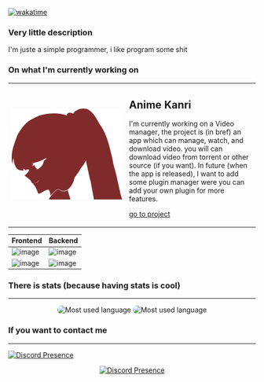 [![wakatime](https://wakatime.com/badge/user/24e41f4a-f9f1-457f-8aac-ed9ece1510e2.svg)](https://wakatime.com/@24e41f4a-f9f1-457f-8aac-ed9ece1510e2)
<br>
### Very little description
  I'm juste a simple programmer, i like program some shit

### On what I'm currently working on


<table>
  <tr>
    <td width="225">
      <img alt="Anime Kanri logo" src="https://github.com/ALEZ-DEV/Anime-Kanri/blob/main/docs/logo.svg" width="225">
    </td>
    <td>
      <h2>Anime Kanri</h2>
            <p>I'm currently working on a Video manager, the project is (in bref) an app which can manage, watch, and download video. you will can download video from torrent or other source (if you want). In future (when the app is released), I want to add some plugin manager were you can add your own plugin for more features.</p>
      <a href="https://github.com/ALEZ-DEV/Anime-Kanri">
        <p>go to project</p>
      </a>
    </td>
  </tr>
</table>

Frontend | Backend |
---------|---------|
![image](https://img.shields.io/badge/Dart-0175C2?style=for-the-badge&logo=dart&logoColor=white) | ![image](https://img.shields.io/badge/Rust-000000?style=for-the-badge&logo=rust&logoColor=white) |
![image](https://img.shields.io/badge/Flutter-02569B?style=for-the-badge&logo=flutter&logoColor=white) | ![image](https://img.shields.io/badge/.NET-512BD4?style=for-the-badge&logo=dotnet&logoColor=white) |

### There is stats (because having stats is cool)

***
<div align="center">
<picture>
  <source media="(prefers-color-scheme: dark)" srcset="https://wakatime.com/share/@ALEZ/17bc312c-2d1e-4777-96ba-bdb38a178259.png">
  <source media="(prefers-color-scheme: light)" srcset="https://wakatime.com/share/@ALEZ/ba6cfe31-48dd-4f09-a085-0c3dd3f3befb.png">
  <img alt="Most used language" src="" width="700" style="border-radius: 10px">
</picture>

<picture>
  <source media="(prefers-color-scheme: dark)" srcset="https://wakatime.com/share/@ALEZ/84a26b76-27c4-40ab-b7b5-039fe1661ed2.png">
  <source media="(prefers-color-scheme: light)" srcset="https://wakatime.com/share/@ALEZ/14a1c1fe-84b9-4073-8f9f-3a1107ea5bb3.png">
  <img alt="Most used language" src="" width="700" style="border-radius: 10px">
</picture>
</div>

### If you want to contact me

 ***
[![Discord Presence](https://lanyard.cnrad.dev/api/308222588113387520)](https://discord.com/users/308222588113387520)

<div align="center">
  <a href="https://discord.com/users/308222588113387520">
    <img src="https://lanyard.cnrad.dev/api/308222588113387520" alt="Discord Presence"/>
  </a>
</div>
